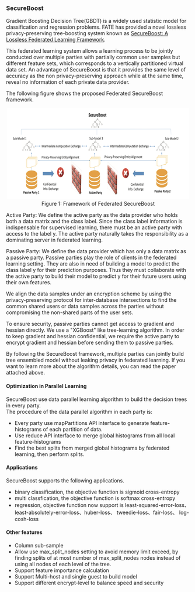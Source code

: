 ### SecureBoost

Gradient Boosting Decision Tree(GBDT) is a widely used statistic model for classification and regression problems. 
FATE has provided a novel lossless privacy-preserving tree-boosting system known as [SecureBoost: A Lossless Federated Learning Framework](https://arxiv.org/abs/1901.08755).

This federated learning system allows a learning process to be jointly conducted over multiple parties with partially 
common user samples but different feature sets, which corresponds to a vertically partitioned virtual data set. An 
advantage of SecureBoost is that it provides the same level of accuracy as the non privacy-preserving approach while 
at the same time, reveal no information of each private data provider.

The following figure shows the proposed Federated SecureBoost framework.
<div style="text-align:center" align=center>
<img src="./images/secureboost.png" alt="framework" width="500" height="250" />
<br/>
Figure 1: Framework of Federated SecureBoost</div>

Active Party:
We define the active party as the data provider who holds both a data matrix and the class label.
Since the class label information is indispensable for supervised learning, there must be an active party with access 
to the label y. The active party naturally takes the responsibility as a dominating server in federated learning.

Passive Party:
We define the data provider which has only a data matrix as a passive party.
Passive parties play the role of clients in the federated learning setting. They are also in need of building a model 
to predict the class label y for their prediction purposes. Thus they must collaborate with the active party to 
build their model to predict y for their future users using their own features.

We align the data samples under an encryption scheme by using the privacy-preserving protocol for inter-database 
intersections to find the common shared users or data samples across the parties without compromising the 
non-shared parts of the user sets.

To ensure security, passive parties cannot get access to gradient and hessian directly. 
We use a "XGBoost" like tree-learning algorithm. In order to keep gradient and hessian confidential, we require the active party to 
encrypt gradient and hessian before sending them to passive parties. 

By following the SecureBoost framework, multiple parties can jointly build tree ensembled model without leaking privacy 
in federated learning. If you want to learn more about the algorithm details, you can read the paper attached above.

#### Optimization in Parallel Learning
SecureBoost use data parallel learning algorithm to build the decision trees in every party.  
The procedure of the data parallel algorithm in each party is:  
* Every party use mapPartitions API interface to generate feature-histograms of each partition of data.
* Use reduce API interface to merge global histograms from all local feature-histograms
* Find the best splits from merged global histograms by federated learning, then perform splits.

#### Applications
SecureBoost supports the following applications.  
* binary classification, the objective function is sigmoid cross-entropy  
* multi classfication, the objective function is softmax cross-entropy
* regression, objective function now support is least-squared-error-loss、least-absolutely-error-loss、huber-loss、
tweedie-loss、fair-loss、 log-cosh-loss

#### Other features
* Column sub-sample
* Allow use max_split_nodes setting to avoid memory limit exceed, by finding splits of at most number of 
max_split_nodes nodes instead of using all nodes of each level of the tree.
* Support feature importance calculation
* Support Multi-host and single guest to build model
* Support different encrypt-level to balance speed and security
 


